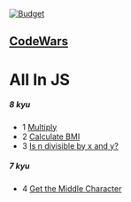 [![Budget](https://www.codewars.com/users/bb2882/badges/small)](https://www.codewars.com/users/bb2882/badges/small)

## [CodeWars](https://www.codewars.com/)

# All In JS

##### 8 kyu

- 1 [Multiply](https://www.codewars.com/kata/50654ddff44f800200000004)
- 2 [Calculate BMI](https://www.codewars.com/kata/57a429e253ba3381850000fb)
- 3 [Is n divisible by x and y?](https://www.codewars.com/kata/5545f109004975ea66000086)

##### 7 kyu

- 4 [Get the Middle Character](https://www.codewars.com/kata/56747fd5cb988479af000028)
